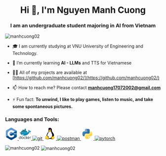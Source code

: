 <h1 align="center">Hi 👋, I'm Nguyen Manh Cuong</h1>
<h3 align="center">I am an undergraduate student majoring in AI from Vietnam</h3>


<p align="left"> <img src="https://komarev.com/ghpvc/?username=manhcuong02&label=Profile%20views&color=0e75b6&style=flat" alt="manhcuong02" /> </p>

- 🎓 I am currently studying at VNU University of Engineering and Technology.

- 🌱 I’m currently learning **AI - LLMs** and TTS for Vietnamese 

- 👨‍💻 All of my projects are available at [https://github.com/manhcuong02/](https://github.com/manhcuong02/)

- 📫 How to reach me? Please contact **manhcuong17072002@gmail.com**

- ⚡ Fun fact: **To unwind, I like to play games, listen to music, and take some spontaneous pictures.**

<p align="left">
</p>

<h3 align="left">Languages and Tools:</h3>
<p align="left"> <a href="https://www.w3schools.com/cpp/" target="_blank" rel="noreferrer"> <img src="https://raw.githubusercontent.com/devicons/devicon/master/icons/cplusplus/cplusplus-original.svg" alt="cplusplus" width="40" height="40"/> </a> <a href="https://www.docker.com/" target="_blank" rel="noreferrer"> <img src="https://raw.githubusercontent.com/devicons/devicon/master/icons/docker/docker-original-wordmark.svg" alt="docker" width="40" height="40"/> </a> <a href="https://git-scm.com/" target="_blank" rel="noreferrer"> <img src="https://www.vectorlogo.zone/logos/git-scm/git-scm-icon.svg" alt="git" width="40" height="40"/> </a> <a href="https://www.linux.org/" target="_blank" rel="noreferrer"> <img src="https://raw.githubusercontent.com/devicons/devicon/master/icons/linux/linux-original.svg" alt="linux" width="40" height="40"/> </a> <a href="https://postman.com" target="_blank" rel="noreferrer"> <img src="https://www.vectorlogo.zone/logos/getpostman/getpostman-icon.svg" alt="postman" width="40" height="40"/> </a> <a href="https://www.python.org" target="_blank" rel="noreferrer"> <img src="https://raw.githubusercontent.com/devicons/devicon/master/icons/python/python-original.svg" alt="python" width="40" height="40"/> </a> <a href="https://pytorch.org/" target="_blank" rel="noreferrer"> <img src="https://www.vectorlogo.zone/logos/pytorch/pytorch-icon.svg" alt="pytorch" width="40" height="40"/> </a> </p>

<p><img align="left" src="https://github-readme-stats.vercel.app/api/top-langs?username=manhcuong02&show_icons=true&locale=en&layout=compact" alt="manhcuong02" /></p>

<p>&nbsp;<img align="center" src="https://github-readme-stats.vercel.app/api?username=manhcuong02&show_icons=true&locale=en" alt="manhcuong02" /></p>
<!-----------------
## **💼 Projects and Experience**
**1. Computer Vision:**

*   **Facial Recognition:** Achieved 99.6% accuracy on the CASIA-FaceV5 dataset (specifically on a subset of 2500 images from 500 distinct Chinese individuals), demonstrating expertise in facial recognition within Asian demographics (This project was undertaken as part of my academic studies and was not developed within a professional setting)
*   **eKYC:** Developed solutions for extracting information from identification documents and performing electronic identity verification (This project was undertaken as part of my academic studies and was not developed within a professional setting)
*   **OCR:** Implemented Optical Character Recognition systems for extracting data from documents, images, and other media.
*   **Captcha decoding:** Developed a captcha decoding solution achieving an average accuracy of 98% and inference speed under 20ms on CPU, supporting over 30 distinct captcha providers.
*   **Other Projects:** Experience in vehicle detection, traffic flow analysis, and other related computer vision tasks (not in-depth and these project was undertaken as part of my academic studies and was not developed within a professional setting).

**2. Large Language Models (LLMs):**

*   **Prompt Engineering:**  Experience in crafting and refining prompts to optimize performance for integrated LLM applications.
*   **OCR:** Leveraged LLMs for information extraction from various file types, including images and documents.
*   **RAG, Chatbots, AI Agents:** Currently exploring and learning these technologies for future projects (in the future learning).

**3. Text-to-Speech (TTS):**

*   **Low-Resource Vietnamese TTS:** Successfully developed a Vietnamese TTS model using a limited dataset (1-2 hours of audio), achieving relatively good quality dependent on the quality of the input voice data.
*   **MeloTTS for Vietnamese:** Successfully adapted and developed the high-quality MeloTTS model for the Vietnamese language.
*   **Bilingual English-Vietnamese TTS:** Currently researching and developing the first bilingual English-Vietnamese TTS model in Vietnam (aiming for authentic English pronunciation instead of phonetic transliteration into Vietnamese).

If you are interested in collaboration opportunities or have any inquiries, please feel free to contact me via the email provided above. Thank you
----------->
